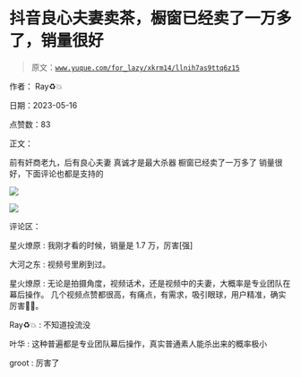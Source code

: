 # 抖音良心夫妻卖茶，橱窗已经卖了一万多了，销量很好

> 原文：[`www.yuque.com/for_lazy/xkrm14/llnih7as9ttq6z15`](https://www.yuque.com/for_lazy/xkrm14/llnih7as9ttq6z15)

作者： Ray♻️💥

日期：2023-05-16

点赞数：83

正文：

前有奸商老九，后有良心夫妻 真诚才是最大杀器 橱窗已经卖了一万多了 销量很好，下面评论也都是支持的

![](img/4a505f82b9e081b4f7fb8d630d7db983.png)  

![](img/609256c5bb0d097a848b40f3cb15266a.png)

评论区：

星火燎原 : 我刚才看的时候，销量是 1.7 万，厉害[强]

大河之东 : 视频号里刷到过。

星火燎原 : 无论是拍摄角度，视频话术，还是视频中的夫妻，大概率是专业团队在幕后操作。 几个视频点赞都很高，有痛点，有需求，吸引眼球，用户精准，确实厉害👍🏻。

Ray♻️💥 : 不知道投流没

叶华 : 这种普遍都是专业团队幕后操作，真实普通素人能杀出来的概率极小

groot : 厉害了

